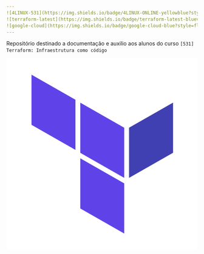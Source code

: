 ```yaml
---
![4LINUX-531](https://img.shields.io/badge/4LINUX-ONLINE-yellowblue?style=flat-square)
![terraform-latest](https://img.shields.io/badge/terraform-latest-blueviolet?style=flat-square)
![google-cloud](https://img.shields.io/badge/google-cloud-blue?style=flat-square)
---
```


Repositório destinado a documentação e auxilio aos alunos do curso `[531] Terraform: Infraestrutura como código`

![terraform_logo](Links/img/terraform_logo.png)
